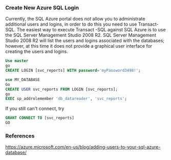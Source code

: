 ### Create New Azure SQL Login
Currently, the SQL Azure portal does not allow you to administrate additional users and logins, in order to do this you need to use Transact-SQL.
The easiest way to execute Transact -SQL against SQL Azure is to use the SQL Server Management Studio 2008 R2.
SQL Server Management Studio 2008 R2 will list the users and logins associated with the databases; however, at this time it does not provide a graphical user interface for creating the users and logins.

```sql
Use master
go
CREATE LOGIN [svc_reports] WITH password='myPassword3498!';

use MY_DATABASE
Go
CREATE USER svc_reports FROM LOGIN [svc_reports];
go
EXEC sp_addrolemember 'db_datareader', 'svc_reports';
```

If you still can't connect, try
```sql
GRANT CONNECT TO [svc_reports]
GO
```

### References
https://azure.microsoft.com/en-us/blog/adding-users-to-your-sql-azure-database/
